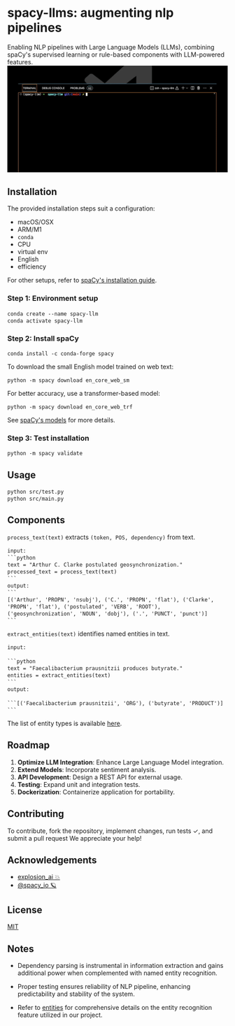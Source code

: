 # spacy-llms: augmenting nlp pipelines

Enabling NLP pipelines with Large Language Models (LLMs), combining spaCy's supervised learning or rule-based components with LLM-powered features.
![process_text_foo](docs/process_text.gif)

## Installation

The provided installation steps suit a configuration:

- macOS/OSX
- ARM/M1
- `conda`
- CPU
- virtual env
- English
- efficiency

For other setups, refer to [spaCy's installation guide](https://spacy.io/usage#quickstart).

### Step 1: Environment setup

```
conda create --name spacy-llm
conda activate spacy-llm
```

### Step 2: Install spaCy

```
conda install -c conda-forge spacy
```

To download the small English model trained on web text:

```
python -m spacy download en_core_web_sm
```

For better accuracy, use a transformer-based model:

```
python -m spacy download en_core_web_trf
```

See [spaCy's models](https://spacy.io/models/en#en_core_web_sm) for more details.

### Step 3: Test installation

```
python -m spacy validate
```

## Usage

```shell
python src/test.py
python src/main.py
```

## Components

`process_text(text)` extracts `(token, POS, dependency)` from text.

    input:
    ```python
    text = "Arthur C. Clarke postulated geosynchronization."
    processed_text = process_text(text)
    ```
    output:
    ```
    [('Arthur', 'PROPN', 'nsubj'), ('C.', 'PROPN', 'flat'), ('Clarke', 'PROPN', 'flat'), ('postulated', 'VERB', 'ROOT'), ('geosynchronization', 'NOUN', 'dobj'), ('.', 'PUNCT', 'punct')]
    ```

`extract_entities(text)` identifies named entities in text.

    input:

    ```python
    text = "Faecalibacterium prausnitzii produces butyrate."
    entities = extract_entities(text)
    ```
    output:

    ```[('Faecalibacterium prausnitzii', 'ORG'), ('butyrate', 'PRODUCT')]
    ```

The list of entity types is available [here](https://spacy.io/api/annotation#named-entities).

## Roadmap

1. **Optimize LLM Integration**: Enhance Large Language Model integration.
2. **Extend Models**: Incorporate sentiment analysis.
3. **API Development**: Design a REST API for external usage.
4. **Testing**: Expand unit and integration tests.
5. **Dockerization**: Containerize application for portability.

## Contributing

To contribute, fork the repository, implement changes, run tests ✓, and submit a pull request We appreciate your help!

## Acknowledgements

- [explosion_ai 💥](https://github.com/explosion)
- [@spacy_io 🪐](https://github.com/explosion/spacy-llm)

## License

[MIT](https://choosealicense.com/licenses/mit/)

## Notes

- Dependency parsing is instrumental in information extraction and gains additional power when complemented with named entity recognition.

- Proper testing ensures reliability of NLP pipeline, enhancing predictability and stability of the system.

- Refer to [entities](https://spacy.io/usage/linguistic-features#named-entities) for comprehensive details on the entity recognition feature utilized in our project.

